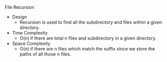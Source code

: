 File Recursion

- Design
    - Recursion is used to find all the subdirectory and files within a given
      directory.
- Time Complexity
    - O(n) if there are total n files and subdirectory in a given directory.
- Space Complexity
    - O(n) if there are n files which match the suffix since we store the paths
      of all those n files.